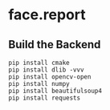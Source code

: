 # face.report

## Build the Backend

```
pip install cmake
pip install dlib -vvv
pip install opencv-open
pip install numpy
pip install beautifulsoup4
pip install requests
```
